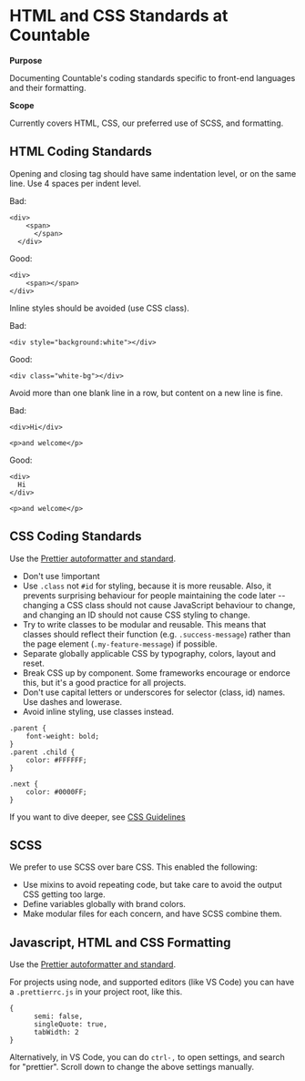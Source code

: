 # HTML and CSS Standards at Countable

**Purpose**

Documenting Countable's coding standards specific to front-end languages
and their formatting.

**Scope**

Currently covers HTML, CSS, our preferred use of SCSS, and formatting.

## HTML Coding Standards

Opening and closing tag should have same indentation level, or on the
same line. Use 4 spaces per indent level.

Bad:

    <div>
        <span>
          </span>
      </div>

Good:

    <div>
        <span></span>
    </div>

Inline styles should be avoided (use CSS class).

Bad:

    <div style="background:white"></div>

Good:

    <div class="white-bg"></div>

Avoid more than one blank line in a row, but content on a new line is
fine.

Bad:

    <div>Hi</div>
    
    <p>and welcome</p>

Good:

    <div>
      Hi
    </div>
    
    <p>and welcome</p>

## CSS Coding Standards

Use the [Prettier autoformatter and
standard](https://github.com/prettier/prettier).

  - Don't use \!important
  - Use `.class` not `#id` for styling, because it is more reusable.
    Also, it prevents surprising behaviour for people maintaining the
    code later -- changing a CSS class should not cause JavaScript
    behaviour to change, and changing an ID should not cause CSS styling
    to change.
  - Try to write classes to be modular and reusable. This means that
    classes should reflect their function (e.g. `.success-message`)
    rather than the page element (`.my-feature-message`) if possible.
  - Separate globally applicable CSS by typography, colors, layout and
    reset.
  - Break CSS up by component. Some frameworks encourage or endorce
    this, but it's a good practice for all projects.
  - Don't use capital letters or underscores for selector (class, id)
    names. Use dashes and lowerase.
  - Avoid inline styling, use classes instead.

<!-- end list -->

    .parent {
        font-weight: bold;
    }
    .parent .child {
        color: #FFFFFF;
    }  
    
    .next {
        color: #0000FF;
    }

If you want to dive deeper, see [CSS
Guidelines](https://cssguidelin.es/)

## SCSS

We prefer to use SCSS over bare CSS. This enabled the following:

  - Use mixins to avoid repeating code, but take care to avoid the
    output CSS getting too large.
  - Define variables globally with brand colors.
  - Make modular files for each concern, and have SCSS combine them.

## Javascript, HTML and CSS Formatting

Use the [Prettier autoformatter and
standard](https://github.com/prettier/prettier).

For projects using node, and supported editors (like VS Code) you can
have a `.prettierrc.js` in your project root, like this.

    {
          semi: false,
          singleQuote: true,
          tabWidth: 2
    }

Alternatively, in VS Code, you can do `ctrl-,` to open settings, and
search for "prettier". Scroll down to change the above settings
manually.

